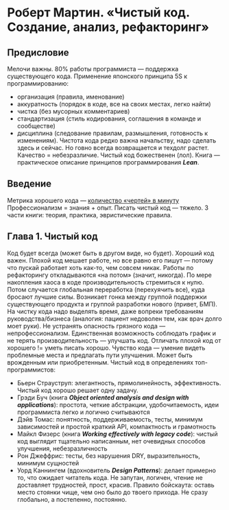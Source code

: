 # Роберт Мартин. «Чистый код. Создание, анализ, рефакторинг»

## Предисловие

Мелочи важны. 80% работы программиста — поддержка существующего кода. Применение японского принципа 5S к программированию:
* организация (правила, именование)
* аккуратность (порядок в коде, все на своих местах, легко найти)
* чистка (без мусорных комментариев)
* стандартизация (стиль кодирования, соглашения в команде и сообществе)
* дисциплина (следование правилам, размышления, готовность к изменениям). 
Чистота кода редко важна начальству, надо сделать здесь и сейчас. Но говно всегда возвращается и техдолг растет. Качество = небезразличие. Чистый код божественен (лол). Книга — практическое описание принципов программирования **_Lean_**.

## Введение

Метрика хорошего кода — [количество «чертей» в минуту](http://www.osnews.com/story/19266/WTFs_m)
Профессионализм = знания + опыт. Писать чистый код — тяжело. 3 части книги: теория, практика, эвристические правила.

## Глава 1. Чистый код

Код будет всегда (может быть в другом виде, но будет). Хороший код важен. Плохой код мешает работе, но все равно его пишут — потому что пускай работает хоть как-то, чем совсем никак. Работы по рефакторингу откладываются «на потом» (значит, никогда). По мере накопления хаоса в коде производительность стремиться к нулю. Потом случается глобальная переработка (перехуячить все), куда бросают лучшие силы. Возникает гонка между группой поддержки существующего продукта и группой разработки нового (привет, БМП). На чистку кода надо выделять время, даже вопреки требованиям руководства/бизнеса (аналогия: пациент недоволен тем, как врач долго моет руки). Не устранять опасность грязного кода — непрофессионализм. Единственная возможность соблюдать график и не терять производительность — улучшать код. Отличать плохой код от хорошего != уметь писать хорошо. Чувство кода — умение видеть проблемные места и предлагать пути улучшения. Может быть врожденным или приобретенным. 
Чистый код в определениях топ-программистов:
* Бьерн Страуструп: элегантность, прямолинейность, эффективность. Чистый код хорошо решает одну задачу. 
* Грэди Буч (книга **_Object oriented analysis and design with applications_**): простота, четкие абстракции, удобочитаемость, идеи программиста легко и логично считываются
* Дэйв Томас: понятность, поддерживаемость, тесты, минимум зависимостей и простой краткий API, компактность и грамотность
* Майкл Физерс (книга **_Working effectively with legacy code_**): чистый код выглядит тщательно написанным, нет очевидных способов улучшения, небезразличность
* Рон Джеффрис: тесты, без нарушения DRY, выразительность, минимум сущностей
* Уорд Каннингем (вдохновитель **_Design Patterns_**): делает примерно то, что ожидает читатель кода. Не запутан, логичен, чтение не доставляет трудностей, прост, красив.
Правило бойскаута: оставь место стоянки чище, чем оно было до твоего прихода. Не сразу глобально, а постепенно, постоянно.